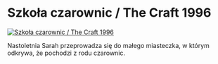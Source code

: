 Szkoła czarownic / The Craft 1996 
=============
[![Szkoła czarownic / The Craft 1996 ](http://vidos.pl/images/player.gif)](http://vidos.pl/szkola-czarownic-the-craft-1996)

 Nastoletnia Sarah przeprowadza się do małego miasteczka, w którym odkrywa, że pochodzi z rodu czarownic.
